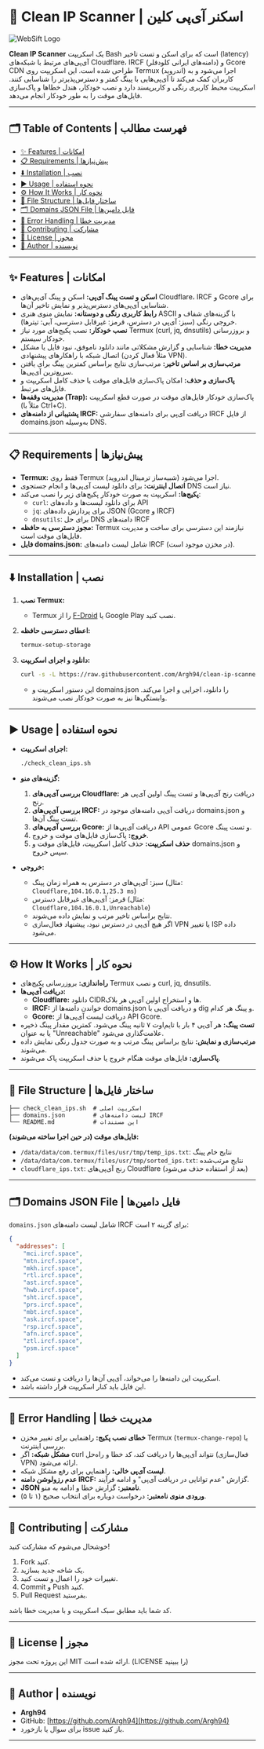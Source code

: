 # 🚀 Clean IP Scanner | اسکنر آی‌پی کلین

![WebSift Logo](https://github.com/Argh94/clean-ip-scanner/blob/main/59.png)

**Clean IP Scanner** یک اسکریپت Bash است که برای اسکن و تست تاخیر (latency) آی‌پی‌های مرتبط با شبکه‌های Cloudflare، IRCF (دامنه‌های ایرانی کلودفلر) و Gcore CDN طراحی شده است. این اسکریپت روی Termux (اندروید) اجرا می‌شود و به کاربران کمک می‌کند تا آی‌پی‌هایی با پینگ کمتر و دسترس‌پذیرتر را شناسایی کنند. اسکریپت محیط کاربری رنگی و کاربرپسند دارد و نصب خودکار، هندل خطاها و پاک‌سازی فایل‌های موقت را به طور خودکار انجام می‌دهد.

---

## 🗂️ Table of Contents | فهرست مطالب

- [✨ Features | امکانات](#features--امکانات)
- [📋 Requirements | پیش‌نیازها](#requirements--پیش‌نیازها)
- [⬇️ Installation | نصب](#installation--نصب)
- [▶️ Usage | نحوه استفاده](#usage--نحوه-استفاده)
- [⚙️ How It Works | نحوه کار](#how-it-works--نحوه-کار)
- [📁 File Structure | ساختار فایل‌ها](#file-structure--ساختار-فایل‌ها)
- [🗂 Domains JSON File | فایل دامین‌ها](#domains-json-file--فایل-دامین‌ها)
- [🚨 Error Handling | مدیریت خطا](#error-handling--مدیریت-خطا)
- [🤝 Contributing | مشارکت](#contributing--مشارکت)
- [📄 License | مجوز](#license--مجوز)
- [👤 Author | نویسنده](#author--نویسنده)

---

## ✨ Features | امکانات

- **اسکن و تست پینگ آی‌پی:** اسکن و پینگ آی‌پی‌های Cloudflare، IRCF و Gcore برای شناسایی آی‌پی‌های دسترس‌پذیر و نمایش تاخیر آن‌ها.
- **رابط کاربری رنگی و دوستانه:** نمایش منوی هنری ASCII با گزینه‌های شفاف و خروجی رنگی (سبز: آی‌پی در دسترس، قرمز: غیرقابل دسترسی، آبی: تیترها).
- **نصب خودکار:** نصب پکیج‌های مورد نیاز Termux (curl, jq, dnsutils) و بروزرسانی خودکار سیستم.
- **مدیریت خطا:** شناسایی و گزارش مشکلاتی مانند دانلود ناموفق، نبود فایل یا مشکل اتصال شبکه با راهکارهای پیشنهادی (مثلاً فعال کردن VPN).
- **مرتب‌سازی بر اساس تاخیر:** مرتب‌سازی نتایج براساس کمترین پینگ برای یافتن سریع‌ترین آی‌پی‌ها.
- **پاک‌سازی و حذف:** امکان پاک‌سازی فایل‌های موقت یا حذف کامل اسکریپت و فایل‌های مرتبط.
- **مدیریت وقفه‌ها (Trap):** پاک‌سازی خودکار فایل‌های موقت در صورت قطع اسکریپت (مثلاً با Ctrl+C).
- **پشتیبانی از دامنه‌های IRCF:** دریافت آی‌پی برای دامنه‌های سفارشی IRCF از فایل domains.json به‌وسیله DNS.

---

## 📋 Requirements | پیش‌نیازها

- **Termux:** فقط روی Termux (شبیه‌ساز ترمینال اندروید) اجرا می‌شود.
- **اتصال اینترنت:** برای دانلود لیست آی‌پی‌ها و انجام جستجوی DNS نیاز است.
- **پکیج‌ها:** اسکریپت به صورت خودکار پکیج‌های زیر را نصب می‌کند:
  - `curl`: برای دانلود لیست‌ها و داده‌های API
  - `jq`: برای پردازش داده‌های JSON (Gcore و IRCF)
  - `dnsutils`: برای حل DNS دامنه‌های IRCF
- **مجوز دسترسی به حافظه:** Termux نیازمند این دسترسی برای ساخت و مدیریت فایل‌های موقت است.
- **فایل domains.json:** شامل لیست دامنه‌های IRCF (در مخزن موجود است).

---

## ⬇️ Installation | نصب

1. **نصب Termux:**
   - Termux را از [F-Droid](https://f-droid.org/) یا Google Play نصب کنید.

2. **اعطای دسترسی حافظه:**
   ```bash
   termux-setup-storage
   ```

3. **دانلود و اجرای اسکریپت:**
   ```bash
   curl -s -L https://raw.githubusercontent.com/Argh94/clean-ip-scanner/main/check_clean_ips.sh -o check_clean_ips.sh && curl -s -L https://raw.githubusercontent.com/Argh94/clean-ip-scanner/main/domains.json -o domains.json && chmod +x check_clean_ips.sh && ./check_clean_ips.sh
   ```
   - این دستور اسکریپت و domains.json را دانلود، اجرایی و اجرا می‌کند. وابستگی‌ها نیز به صورت خودکار نصب می‌شوند.

---

## ▶️ Usage | نحوه استفاده

- **اجرای اسکریپت:**
  ```bash
  ./check_clean_ips.sh
  ```
- **گزینه‌های منو:**
  1. **بررسی آی‌پی‌های Cloudflare:** دریافت رنج آی‌پی‌ها و تست پینگ اولین آی‌پی هر رنج.
  2. **بررسی آی‌پی‌های IRCF:** دریافت آی‌پی دامنه‌های موجود در domains.json و تست پینگ آن‌ها.
  3. **بررسی آی‌پی‌های Gcore:** دریافت آی‌پی‌ها از API عمومی Gcore و تست پینگ.
  4. **خروج:** پاک‌سازی فایل‌های موقت و خروج.
  5. **حذف اسکریپت:** حذف کامل اسکریپت، فایل‌های موقت و domains.json و سپس خروج.

- **خروجی:**
  - سبز: آی‌پی‌های در دسترس به همراه زمان پینگ (مثال: `Cloudflare,104.16.0.1,25.3 ms`)
  - قرمز: آی‌پی‌های غیرقابل دسترس (مثال: `Cloudflare,104.16.0.1,Unreachable`)
  - نتایج براساس تاخیر مرتب و نمایش داده می‌شوند.
  - اگر هیچ آی‌پی در دسترس نبود، پیشنهاد فعال‌سازی VPN یا تغییر ISP داده می‌شود.

---

## ⚙️ How It Works | نحوه کار

- **راه‌اندازی:** بروزرسانی پکیج‌های Termux و نصب curl, jq, dnsutils.
- **دریافت آی‌پی‌ها:**
  - **Cloudflare:** دانلود CIDRها و استخراج اولین آی‌پی هر بلاک.
  - **IRCF:** خواندن دامنه‌ها از domains.json و دریافت آی‌پی با dig و پینگ هر کدام.
  - **Gcore:** دریافت لیست آی‌پی‌ها از API Gcore.
- **تست پینگ:** هر آی‌پی ۴ بار با تایم‌اوت ۷ ثانیه پینگ می‌شود. کمترین مقدار پینگ ذخیره یا به عنوان "Unreachable" علامت‌گذاری می‌شود.
- **مرتب‌سازی و نمایش:** نتایج براساس پینگ مرتب و به صورت جدول رنگی نمایش داده می‌شوند.
- **پاک‌سازی:** فایل‌های موقت هنگام خروج یا حذف اسکریپت پاک می‌شوند.

---

## 📁 File Structure | ساختار فایل‌ها

```
├── check_clean_ips.sh  # اسکریپت اصلی
├── domains.json        # لیست دامنه‌های IRCF
└── README.md           # این مستندات
```

**فایل‌های موقت (در حین اجرا ساخته می‌شوند):**
- `/data/data/com.termux/files/usr/tmp/temp_ips.txt`: نتایج خام پینگ
- `/data/data/com.termux/files/usr/tmp/sorted_ips.txt`: نتایج مرتب‌شده
- `cloudflare_ips.txt`: رنج آی‌پی‌های Cloudflare (بعد از استفاده حذف می‌شود)

---

## 🗂 Domains JSON File | فایل دامین‌ها

`domains.json` شامل لیست دامنه‌های IRCF برای گزینه ۲ است:
```json
{
  "addresses": [
    "mci.ircf.space",
    "mtn.ircf.space",
    "mkh.ircf.space",
    "rtl.ircf.space",
    "ast.ircf.space",
    "hwb.ircf.space",
    "sht.ircf.space",
    "prs.ircf.space",
    "mbt.ircf.space",
    "ask.ircf.space",
    "rsp.ircf.space",
    "afn.ircf.space",
    "ztl.ircf.space",
    "psm.ircf.space"
  ]
}
```
- اسکریپت این دامنه‌ها را می‌خواند، آی‌پی آن‌ها را دریافت و تست می‌کند.
- این فایل باید کنار اسکریپت قرار داشته باشد.

---

## 🚨 Error Handling | مدیریت خطا

- **خطای نصب پکیج:** راهنمایی برای تغییر مخزن Termux (`termux-change-repo`) یا بررسی اینترنت.
- **مشکل شبکه:** اگر curl نتواند آی‌پی‌ها را دریافت کند، کد خطا و راه‌حل (فعال‌سازی VPN) ارائه می‌شود.
- **لیست آی‌پی خالی:** راهنمایی برای رفع مشکل شبکه.
- **عدم رزولوشن دامنه IRCF:** گزارش "عدم توانایی در دریافت آی‌پی" و ادامه فرآیند.
- **JSON نامعتبر:** گزارش خطا و ادامه به منو.
- **ورودی منوی نامعتبر:** درخواست دوباره برای انتخاب صحیح (۱ تا ۵).

---

## 🤝 Contributing | مشارکت

خوشحال می‌شوم که مشارکت کنید!
1. Fork کنید.
2. یک شاخه جدید بسازید.
3. تغییرات خود را اعمال و تست کنید.
4. Commit و Push کنید.
5. Pull Request بفرستید.

کد شما باید مطابق سبک اسکریپت و با مدیریت خطا باشد.

---

## 📄 License | مجوز

این پروژه تحت مجوز MIT ارائه شده است. (LICENSE را ببینید)

---

## 👤 Author | نویسنده

- **Argh94**
- GitHub: [https://github.com/Argh94](https://github.com/Argh94)
- برای سوال یا بازخورد issue باز کنید.

---
